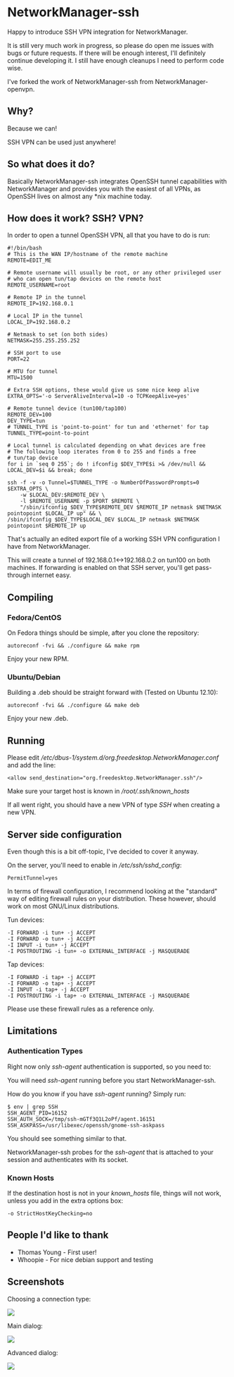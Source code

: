 # NetworkManager-ssh
Happy to introduce SSH VPN integration for NetworkManager.

It is still very much work in progress, so please do open me issues with bugs or future requests.
If there will be enough interest, I'll definitely continue developing it.
I still have enough cleanups I need to perform code wise.

I've forked the work of NetworkManager-ssh from NetworkManager-openvpn.

## Why?
Because we can!

SSH VPN can be used just anywhere!

## So what does it do?
Basically NetworkManager-ssh integrates OpenSSH tunnel capabilities with NetworkManager and provides you with the easiest of all VPNs, as OpenSSH lives on almost any *nix machine today.

## How does it work? SSH? VPN?
In order to open a tunnel OpenSSH VPN, all that you have to do is run:

	#!/bin/bash
	# This is the WAN IP/hostname of the remote machine
	REMOTE=EDIT_ME

	# Remote username will usually be root, or any other privileged user
	# who can open tun/tap devices on the remote host
	REMOTE_USERNAME=root

	# Remote IP in the tunnel
	REMOTE_IP=192.168.0.1

	# Local IP in the tunnel
	LOCAL_IP=192.168.0.2

	# Netmask to set (on both sides)
	NETMASK=255.255.255.252

	# SSH port to use
	PORT=22

	# MTU for tunnel
	MTU=1500

	# Extra SSH options, these would give us some nice keep alive
	EXTRA_OPTS='-o ServerAliveInterval=10 -o TCPKeepAlive=yes'

	# Remote tunnel device (tun100/tap100)
	REMOTE_DEV=100
	DEV_TYPE=tun
	# TUNNEL_TYPE is 'point-to-point' for tun and 'ethernet' for tap
	TUNNEL_TYPE=point-to-point

	# Local tunnel is calculated depending on what devices are free
	# The following loop iterates from 0 to 255 and finds a free
	# tun/tap device
	for i in `seq 0 255`; do ! ifconfig $DEV_TYPE$i >& /dev/null && LOCAL_DEV=$i && break; done

	ssh -f -v -o Tunnel=$TUNNEL_TYPE -o NumberOfPasswordPrompts=0 $EXTRA_OPTS \
		-w $LOCAL_DEV:$REMOTE_DEV \
		-l $REMOTE_USERNAME -p $PORT $REMOTE \
		"/sbin/ifconfig $DEV_TYPE$REMOTE_DEV $REMOTE_IP netmask $NETMASK pointopoint $LOCAL_IP up" && \
	/sbin/ifconfig $DEV_TYPE$LOCAL_DEV $LOCAL_IP netmask $NETMASK pointopoint $REMOTE_IP up

That's actually an edited export file of a working SSH VPN configuration I have from NetworkManager.

This will create a tunnel of 192.168.0.1<->192.168.0.2 on tun100 on both machines. If forwarding is enabled on that SSH server, you'll get pass-through internet easy.

## Compiling
### Fedora/CentOS
On Fedora things should be simple, after you clone the repository:

	autoreconf -fvi && ./configure && make rpm

Enjoy your new RPM.

### Ubuntu/Debian
Building a .deb should be straight forward with (Tested on Ubuntu 12.10):

	autoreconf -fvi && ./configure && make deb

Enjoy your new .deb.

## Running
Please edit <i>/etc/dbus-1/system.d/org.freedesktop.NetworkManager.conf</i> and add the line:

	<allow send_destination="org.freedesktop.NetworkManager.ssh"/>

Make sure your target host is known in <i>/root/.ssh/known_hosts</i>

If all went right, you should have a new VPN of type <i>SSH</i> when creating a new VPN.

## Server side configuration
Even though this is a bit off-topic, I've decided to cover it anyway.

On the server, you'll need to enable in <i>/etc/ssh/sshd_config</i>:

	PermitTunnel=yes

In terms of firewall configuration, I recommend looking at the "standard" way of editing firewall rules on your distribution.
These however, should work on most GNU/Linux distributions.

Tun devices:

	-I FORWARD -i tun+ -j ACCEPT
	-I FORWARD -o tun+ -j ACCEPT
	-I INPUT -i tun+ -j ACCEPT
	-I POSTROUTING -i tun+ -o EXTERNAL_INTERFACE -j MASQUERADE

Tap devices:

	-I FORWARD -i tap+ -j ACCEPT
	-I FORWARD -o tap+ -j ACCEPT
	-I INPUT -i tap+ -j ACCEPT
	-I POSTROUTING -i tap+ -o EXTERNAL_INTERFACE -j MASQUERADE

Please use these firewall rules as a reference only.

## Limitations

### Authentication Types
Right now only <i>ssh-agent</i> authentication is supported, so you need to:

You will need <i>ssh-agent</i> running before you start NetworkManager-ssh.

How do you know if you have <i>ssh-agent</i> running? Simply run:

	$ env | grep SSH
	SSH_AGENT_PID=16152
	SSH_AUTH_SOCK=/tmp/ssh-mGTf3Q1L2oPf/agent.16151
	SSH_ASKPASS=/usr/libexec/openssh/gnome-ssh-askpass

You should see something similar to that.

NetworkManager-ssh probes for the <i>ssh-agent</i> that is attached to your session and authenticates with its socket.

### Known Hosts
If the destination host is not in your <i>known_hosts</i> file, things will not work, unless you add in the extra options box:

	-o StrictHostKeyChecking=no

## People I'd like to thank

 * Thomas Young - First user!
 * Whoopie - For nice debian support and testing

## Screenshots

Choosing a connection type:

<img src="https://raw.github.com/danfruehauf/NetworkManager-ssh/master/images/ConnectionType.png">

Main dialog:

<img src="https://raw.github.com/danfruehauf/NetworkManager-ssh/master/images/MainDialog.png">

Advanced dialog:

<img src="https://raw.github.com/danfruehauf/NetworkManager-ssh/master/images/AdvancedDialog.png">

